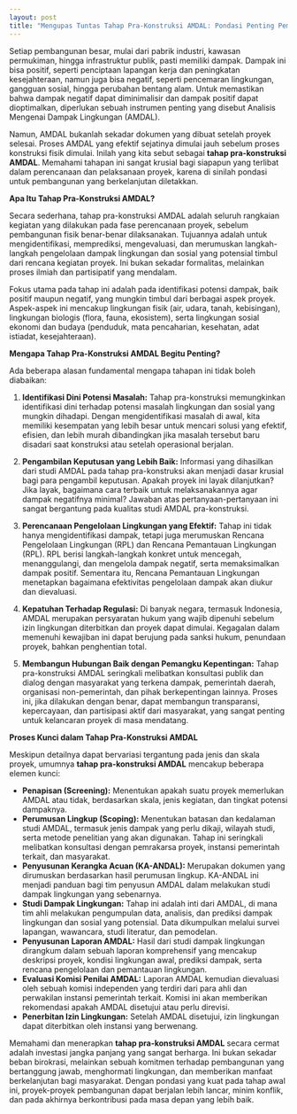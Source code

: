 ```yaml
---
layout: post
title: "Mengupas Tuntas Tahap Pra-Konstruksi AMDAL: Pondasi Penting Pembangunan Berkelanjutan"
---
```


Setiap pembangunan besar, mulai dari pabrik industri, kawasan permukiman, hingga infrastruktur publik, pasti memiliki dampak. Dampak ini bisa positif, seperti penciptaan lapangan kerja dan peningkatan kesejahteraan, namun juga bisa negatif, seperti pencemaran lingkungan, gangguan sosial, hingga perubahan bentang alam. Untuk memastikan bahwa dampak negatif dapat diminimalisir dan dampak positif dapat dioptimalkan, diperlukan sebuah instrumen penting yang disebut Analisis Mengenai Dampak Lingkungan (AMDAL).

Namun, AMDAL bukanlah sekadar dokumen yang dibuat setelah proyek selesai. Proses AMDAL yang efektif sejatinya dimulai jauh sebelum proses konstruksi fisik dimulai. Inilah yang kita sebut sebagai **tahap pra-konstruksi AMDAL**. Memahami tahapan ini sangat krusial bagi siapapun yang terlibat dalam perencanaan dan pelaksanaan proyek, karena di sinilah pondasi untuk pembangunan yang berkelanjutan diletakkan.

**Apa Itu Tahap Pra-Konstruksi AMDAL?**

Secara sederhana, tahap pra-konstruksi AMDAL adalah seluruh rangkaian kegiatan yang dilakukan pada fase perencanaan proyek, sebelum pembangunan fisik benar-benar dilaksanakan. Tujuannya adalah untuk mengidentifikasi, memprediksi, mengevaluasi, dan merumuskan langkah-langkah pengelolaan dampak lingkungan dan sosial yang potensial timbul dari rencana kegiatan proyek. Ini bukan sekadar formalitas, melainkan proses ilmiah dan partisipatif yang mendalam.

Fokus utama pada tahap ini adalah pada identifikasi potensi dampak, baik positif maupun negatif, yang mungkin timbul dari berbagai aspek proyek. Aspek-aspek ini mencakup lingkungan fisik (air, udara, tanah, kebisingan), lingkungan biologis (flora, fauna, ekosistem), serta lingkungan sosial ekonomi dan budaya (penduduk, mata pencaharian, kesehatan, adat istiadat, kesejahteraan).

**Mengapa Tahap Pra-Konstruksi AMDAL Begitu Penting?**

Ada beberapa alasan fundamental mengapa tahapan ini tidak boleh diabaikan:

1.  **Identifikasi Dini Potensi Masalah:** Tahap pra-konstruksi memungkinkan identifikasi dini terhadap potensi masalah lingkungan dan sosial yang mungkin dihadapi. Dengan mengidentifikasi masalah di awal, kita memiliki kesempatan yang lebih besar untuk mencari solusi yang efektif, efisien, dan lebih murah dibandingkan jika masalah tersebut baru disadari saat konstruksi atau setelah operasional berjalan.

2.  **Pengambilan Keputusan yang Lebih Baik:** Informasi yang dihasilkan dari studi AMDAL pada tahap pra-konstruksi akan menjadi dasar krusial bagi para pengambil keputusan. Apakah proyek ini layak dilanjutkan? Jika layak, bagaimana cara terbaik untuk melaksanakannya agar dampak negatifnya minimal? Jawaban atas pertanyaan-pertanyaan ini sangat bergantung pada kualitas studi AMDAL pra-konstruksi.

3.  **Perencanaan Pengelolaan Lingkungan yang Efektif:** Tahap ini tidak hanya mengidentifikasi dampak, tetapi juga merumuskan Rencana Pengelolaan Lingkungan (RPL) dan Rencana Pemantauan Lingkungan (RPL). RPL berisi langkah-langkah konkret untuk mencegah, menanggulangi, dan mengelola dampak negatif, serta memaksimalkan dampak positif. Sementara itu, Rencana Pemantauan Lingkungan menetapkan bagaimana efektivitas pengelolaan dampak akan diukur dan dievaluasi.

4.  **Kepatuhan Terhadap Regulasi:** Di banyak negara, termasuk Indonesia, AMDAL merupakan persyaratan hukum yang wajib dipenuhi sebelum izin lingkungan diterbitkan dan proyek dapat dimulai. Kegagalan dalam memenuhi kewajiban ini dapat berujung pada sanksi hukum, penundaan proyek, bahkan penghentian total.

5.  **Membangun Hubungan Baik dengan Pemangku Kepentingan:** Tahap pra-konstruksi AMDAL seringkali melibatkan konsultasi publik dan dialog dengan masyarakat yang terkena dampak, pemerintah daerah, organisasi non-pemerintah, dan pihak berkepentingan lainnya. Proses ini, jika dilakukan dengan benar, dapat membangun transparansi, kepercayaan, dan partisipasi aktif dari masyarakat, yang sangat penting untuk kelancaran proyek di masa mendatang.

**Proses Kunci dalam Tahap Pra-Konstruksi AMDAL**

Meskipun detailnya dapat bervariasi tergantung pada jenis dan skala proyek, umumnya **tahap pra-konstruksi AMDAL** mencakup beberapa elemen kunci:

*   **Penapisan (Screening):** Menentukan apakah suatu proyek memerlukan AMDAL atau tidak, berdasarkan skala, jenis kegiatan, dan tingkat potensi dampaknya.
*   **Perumusan Lingkup (Scoping):** Menentukan batasan dan kedalaman studi AMDAL, termasuk jenis dampak yang perlu dikaji, wilayah studi, serta metode penelitian yang akan digunakan. Tahap ini seringkali melibatkan konsultasi dengan pemrakarsa proyek, instansi pemerintah terkait, dan masyarakat.
*   **Penyusunan Kerangka Acuan (KA-ANDAL):** Merupakan dokumen yang dirumuskan berdasarkan hasil perumusan lingkup. KA-ANDAL ini menjadi panduan bagi tim penyusun AMDAL dalam melakukan studi dampak lingkungan yang sebenarnya.
*   **Studi Dampak Lingkungan:** Tahap ini adalah inti dari AMDAL, di mana tim ahli melakukan pengumpulan data, analisis, dan prediksi dampak lingkungan dan sosial yang potensial. Data dikumpulkan melalui survei lapangan, wawancara, studi literatur, dan pemodelan.
*   **Penyusunan Laporan AMDAL:** Hasil dari studi dampak lingkungan dirangkum dalam sebuah laporan komprehensif yang mencakup deskripsi proyek, kondisi lingkungan awal, prediksi dampak, serta rencana pengelolaan dan pemantauan lingkungan.
*   **Evaluasi Komisi Penilai AMDAL:** Laporan AMDAL kemudian dievaluasi oleh sebuah komisi independen yang terdiri dari para ahli dan perwakilan instansi pemerintah terkait. Komisi ini akan memberikan rekomendasi apakah AMDAL disetujui atau perlu direvisi.
*   **Penerbitan Izin Lingkungan:** Setelah AMDAL disetujui, izin lingkungan dapat diterbitkan oleh instansi yang berwenang.

Memahami dan menerapkan **tahap pra-konstruksi AMDAL** secara cermat adalah investasi jangka panjang yang sangat berharga. Ini bukan sekadar beban birokrasi, melainkan sebuah komitmen terhadap pembangunan yang bertanggung jawab, menghormati lingkungan, dan memberikan manfaat berkelanjutan bagi masyarakat. Dengan pondasi yang kuat pada tahap awal ini, proyek-proyek pembangunan dapat berjalan lebih lancar, minim konflik, dan pada akhirnya berkontribusi pada masa depan yang lebih baik.
